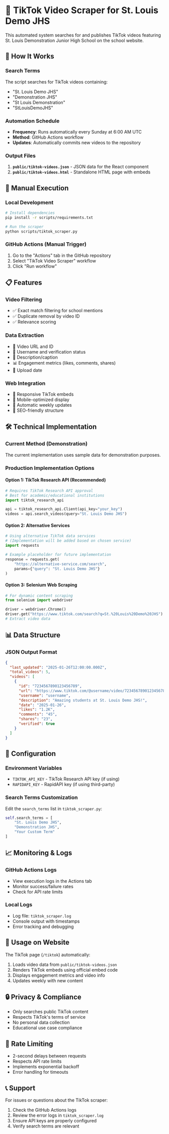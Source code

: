 # 🎵 TikTok Video Scraper for St. Louis Demo JHS

This automated system searches for and publishes TikTok videos featuring St. Louis Demonstration Junior High School on the school website.

## 🎯 How It Works

### Search Terms
The script searches for TikTok videos containing:
- "St. Louis Demo JHS"
- "Demonstration JHS" 
- "St Louis Demonstration"
- "StLouisDemoJHS"

### Automation Schedule
- **Frequency**: Runs automatically every Sunday at 6:00 AM UTC
- **Method**: GitHub Actions workflow
- **Updates**: Automatically commits new videos to the repository

### Output Files
1. **`public/tiktok-videos.json`** - JSON data for the React component
2. **`public/tiktok-videos.html`** - Standalone HTML page with embeds

## 🚀 Manual Execution

### Local Development
```bash
# Install dependencies
pip install -r scripts/requirements.txt

# Run the scraper
python scripts/tiktok_scraper.py
```

### GitHub Actions (Manual Trigger)
1. Go to the "Actions" tab in the GitHub repository
2. Select "TikTok Video Scraper" workflow
3. Click "Run workflow"

## 📋 Features

### Video Filtering
- ✅ Exact match filtering for school mentions
- ✅ Duplicate removal by video ID
- ✅ Relevance scoring

### Data Extraction
- 📱 Video URL and ID
- 👤 Username and verification status
- 📝 Description/caption
- 📊 Engagement metrics (likes, comments, shares)
- 📅 Upload date

### Web Integration
- 🎨 Responsive TikTok embeds
- 📱 Mobile-optimized display
- 🔄 Automatic weekly updates
- 🎯 SEO-friendly structure

## 🛠️ Technical Implementation

### Current Method (Demonstration)
The current implementation uses sample data for demonstration purposes. 

### Production Implementation Options

#### Option 1: TikTok Research API (Recommended)
```python
# Requires TikTok Research API approval
# Best for academic/educational institutions
import tiktok_research_api

api = tiktok_research_api.Client(api_key="your_key")
videos = api.search_videos(query="St. Louis Demo JHS")
```

#### Option 2: Alternative Services
```python
# Using alternative TikTok data services
# (Implementation will be added based on chosen service)
import requests

# Example placeholder for future implementation
response = requests.get(
    "https://alternative-service.com/search",
    params={"query": "St. Louis Demo JHS"}
)
```

#### Option 3: Selenium Web Scraping
```python
# For dynamic content scraping
from selenium import webdriver

driver = webdriver.Chrome()
driver.get("https://www.tiktok.com/search?q=St.%20Louis%20Demo%20JHS")
# Extract video data
```

## 📊 Data Structure

### JSON Output Format
```json
{
  "last_updated": "2025-01-26T12:00:00.000Z",
  "total_videos": 5,
  "videos": [
    {
      "id": "7234567890123456789",
      "url": "https://www.tiktok.com/@username/video/7234567890123456789",
      "username": "username",
      "description": "Amazing students at St. Louis Demo JHS!",
      "date": "2025-01-26",
      "likes": "1.2K",
      "comments": "45",
      "shares": "23",
      "verified": true
    }
  ]
}
```

## 🔧 Configuration

### Environment Variables
- `TIKTOK_API_KEY` - TikTok Research API key (if using)
- `RAPIDAPI_KEY` - RapidAPI key (if using third-party)

### Search Terms Customization
Edit the `search_terms` list in `tiktok_scraper.py`:
```python
self.search_terms = [
    "St. Louis Demo JHS",
    "Demonstration JHS",
    "Your Custom Term"
]
```

## 📈 Monitoring & Logs

### GitHub Actions Logs
- View execution logs in the Actions tab
- Monitor success/failure rates
- Check for API rate limits

### Local Logs
- Log file: `tiktok_scraper.log`
- Console output with timestamps
- Error tracking and debugging

## 🎯 Usage on Website

The TikTok page (`/tiktok`) automatically:
1. Loads video data from `public/tiktok-videos.json`
2. Renders TikTok embeds using official embed code
3. Displays engagement metrics and video info
4. Updates weekly with new content

## 🔒 Privacy & Compliance

- Only searches public TikTok content
- Respects TikTok's terms of service
- No personal data collection
- Educational use case compliance

## 🚨 Rate Limiting

- 2-second delays between requests
- Respects API rate limits
- Implements exponential backoff
- Error handling for timeouts

## 📞 Support

For issues or questions about the TikTok scraper:
1. Check the GitHub Actions logs
2. Review the error logs in `tiktok_scraper.log`
3. Ensure API keys are properly configured
4. Verify search terms are relevant
